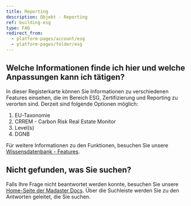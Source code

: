 ```yaml
---
title: Reporting
description: Objekt - Reporting
ref: building-esg
type: FAQ
redirect_from:
  - platform-pages/account/esg
  - platform-pages/folder/esg
---
```


## Welche Informationen finde ich hier und welche Anpassungen kann ich tätigen?
In dieser Registerkarte können Sie Informationen zu verschiedenen Features einsehen, die im Bereich ESG, Zertifizierung und Reporting zu verorten sind. Derzeit sind folgende Optionen möglich:

1. EU-Taxonomie
1. CRREM - Carbon Risk Real Estate Monitor
1. Level(s)
1. DGNB

Für weitere Informationen zu den Funktionen, besuchen Sie unsere <a href="/de/de/knowledge-base/features.html" target="_blank">Wissensdatenbank - Features</a>.

## Nicht gefunden, was Sie suchen?
Falls Ihre Frage nicht beantwortet werden konnte, besuchen Sie unsere <a href="/de/de/" target="_blank">Home-Seite der Madaster Docs</a>. Über die Suchleiste werden Sie zu den Antworten geleitet, die Sie suchen.